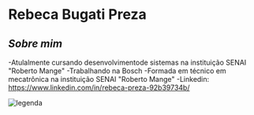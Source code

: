 # Rebeca Bugati Preza
## _Sobre mim_

-Atulalmente cursando desenvolvimentode sistemas na instituição SENAI "Roberto Mange"
-Trabalhando na Bosch
-Formada em técnico em mecatrônica na instituição SENAI "Roberto Mange"
-Linkedin: https://www.linkedin.com/in/rebeca-preza-92b39734b/

![legenda](https://media1.giphy.com/media/v1.Y2lkPTc5MGI3NjExNThxNXdxcWw3bDg1aWFhd3Y5YzF2bGJiYmpnNWM5MXcxbGNhMmE4aSZlcD12MV9pbnRlcm5hbF9naWZfYnlfaWQmY3Q9Zw/cIxxFKOTCPwX9DUk7L/giphy.gif)
